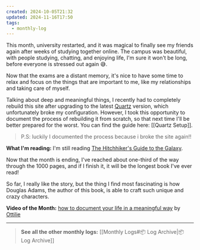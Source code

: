 ```yaml
---
created: 2024-10-05T21:32
updated: 2024-11-16T17:50
tags:
  - monthly-log
---
```

This month, university restarted, and it was magical to finally see my friends again after weeks of studying together online. The campus was beautiful, with people studying, chatting, and enjoying life, I'm sure it won't be long, before everyone is stressed out again 😅.

Now that the exams are a distant memory, it's nice to have some time to relax and focus on the things that are important to me, like my relationships and taking care of myself.

Talking about deep and meaningful things, I recently had to completely rebuild this site after upgrading to the latest [Quartz](https://quartz.jzhao.xyz/) version, which unfortunately broke my configuration. However, I took this opportunity to document the process of rebuilding it from scratch, so that next time I'll be better prepared for the worst. You can find the guide here: [[Quartz Setup]].

>P.S: luckily I documented the process because i broke the site again!!

**What I'm reading:** I'm still reading [The Hitchhiker's Guide to the Galaxy](https://hardcover.app/books/the-ultimate-hitchhikers-guide). 

Now that the month is ending, I've reached about one-third of the way through the 1000 pages, and if I finish it, it will be the longest book I've ever read!

So far, I really like the story, but the thing I find most fascinating is how Douglas Adams, the author of this book, is able to craft such unique and crazy characters.

**Video of the Month:** [how to document your life in a meaningful way](https://www.youtube.com/watch?v=uD-5v7pVruo) by [Ottilie](https://www.youtube.com/@OttiIie)

---

>**See all the other monthly logs:** [[Monthly Logs#📦 Log Archive|📦 Log Archive]]